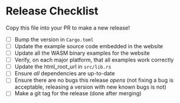 # Release Checklist

Copy this file into your PR to make a new release!

- [ ] Bump the version in `Cargo.toml`
- [ ] Update the example source code embedded in the website
- [ ] Update all the WASM binary examples for the website
- [ ] Verify, on each major platform, that all examples work correctly
- [ ] Update the html_root_url in `src/lib.rs`
- [ ] Ensure *all* dependencies are up-to-date
- [ ] Ensure there are no bugs this release *opens* (not fixing a bug is acceptable, releasing a version with new known bugs is not)
- [ ] Make a git tag for the release (done after merging)

